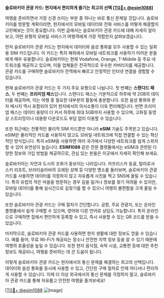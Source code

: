 **슬로바키아 관광 카드: 현지에서 편리하게 즐기는 최고의 선택 [[TG💪+ @esim1088](https://t.me/s/esim1088)]**

여행을 준비하면서 가장 신경 쓰이는 부분 중 하나는 바로 통신 문제일 것입니다. 슬로바키아를 방문할 계획이라면, 현지에서의 모바일 데이터와 전화 서비스를 어떻게 해결할지 고민해보는 것이 중요합니다. 이번 글에서는 슬로바키아 관광 카드에 대해 자세히 알아보고, 어떤 유형의 모바일 서비스가 여행객에게 가장 적합한지 살펴보겠습니다.

먼저 슬로바키아 관광 카드는 현지에서 데이터와 음성 통화를 모두 사용할 수 있는 일회용 SIM 카드입니다. 이 카드는 특히 해외에서 모바일 네트워크를 사용하기 어려운 분들에게 매우 유용합니다. 슬로바키아는 현재 Vodafone, Orange, T-Mobile 등 주요 네트워크를 제공하고 있으며, 이들 업체들은 전국적으로 우수한 커버리지를 제공합니다. 관광 카드를 구매하면 슬로바키아 전역에서 빠르고 안정적인 인터넷 연결을 경험할 수 있습니다.

현재 슬로바키아 관광 카드는 두 가지 주요 유형으로 나뉩니다. 첫 번째는 **스탠다드 패스**, 두 번째는 **프리미엄 패스**입니다. 스탠다드 패스는 기본적으로 하루에 약 2GB의 데이터를 제공하며, 이는 여행 중 필요한 대부분의 활동에 충분합니다. 또한 음성 통화와 문자 메시지 역시 포함되어 있어 현지에서의 의사소통이 더욱 편리해집니다. 반면 프리미엄 패스는 데이터 용량이 더 커서 하루에 최대 5GB까지 사용할 수 있으며, 고화질 동영상 스트리밍이나 대용량 다운로드도 부담 없이 이용할 수 있습니다.

또한 최근에는 전통적인 물리적 SIM 카드뿐만 아니라 **eSIM** 기술도 주목받고 있습니다. eSIM은 물리적인 카드를 사용하지 않고도 모바일 네트워크에 직접 연결할 수 있는 혁신적인 방식입니다. 특히 eSIM을 사용하면 여러 국가에서 다양한 네트워크를 쉽게 스위치할 수 있어 유연성이 높습니다. **ESIM1088** 같은 전문 플랫폼에서는 eSIM과 관련된 다양한 정보와 가입 방법을 제공하므로, 관심 있는 분들은 이곳에서 자세히 확인해 보세요.

슬로바키아는 자연과 도시의 조화가 돋보이는 나라입니다. 카프리스카 동굴, 탈라로사 스키 리조트, 브라티슬라바의 오래된 성채 등 다양한 명소를 둘러보며, 슬로바키아 관광 카드를 사용하면 데이터를 걱정하지 않고 자유롭게 사진을 찍고 SNS에 올릴 수 있습니다. 특히 유럽의 작은 마을을 방문하는 경우 길을 잃거나 정보를 찾기 어려울 수 있지만, 모바일 데이터를 통해 실시간으로 길찾기를 할 수 있으니 여행의 불편함을 크게 줄일 수 있습니다.

또한 슬로바키아 관광 카드는 구매 절차가 간단합니다. 공항, 주요 관광지, 또는 온라인 플랫폼에서 쉽게 구매할 수 있으며, 영어와 다른 언어로 상담도 가능합니다. 특히 온라인으로 구매하면 집에서 편안하게 등록할 수 있고, 즉시 사용할 수 있는 QR 코드를 받을 수 있습니다.

마지막으로, 슬로바키아 관광 카드를 사용하면 현지 생활에 대한 정보도 얻을 수 있습니다. 예를 들어, 무료 Wi-Fi가 제공되는 장소나 안전한 지역 정보 등을 알 수 있기 때문에 여행의 효율성을 높일 수 있습니다. 또한 현지 음식점, 숙박 시설, 교통편 등에 대한 추천 정보도 제공되니, 여행을 준비하는 데 큰 도움이 됩니다.

이렇게 슬로바키아 관광 카드는 현지에서의 통신 문제를 해결하는 최고의 선택입니다. 데이터와 음성 통화를 동시에 사용할 수 있고, 간단한 구매 절차로 언제 어디서나 편리하게 사용할 수 있습니다. 이제 더 이상 외국에서의 통신 문제를 걱정하지 말고, 슬로바키아 관광 카드를 통해 자유롭고 안전한 여행을 즐겨보세요!

[[TG💪+ @esim1088](https://t.me/s/esim1088) ![Image](https://i.postimg.cc/Y0z9fWf4/image.png)]